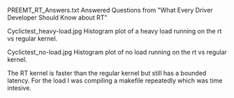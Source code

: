 PREEMT_RT_Answers.txt
Answered Questions from "What Every Driver Developer Should Know about RT"

Cyclictest_heavy-load.jpg
Histogram plot of a heavy load running on the rt vs regular kernel.

Cyclictest_no-load.jpg
Histogram plot of no load running on the rt vs regular kernel.


The RT kernel is faster than the regular kernel but still has a bounded latency. 
For the load I was compiling a makefile repeatedly which was time intesive.
